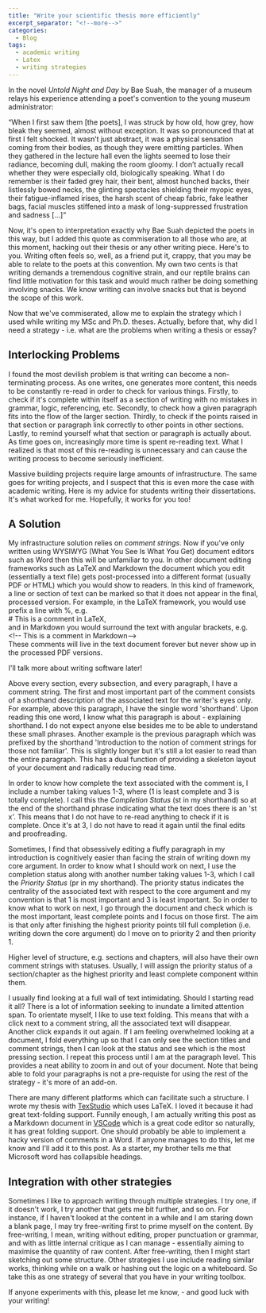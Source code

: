 ```yaml
---
title: "Write your scientific thesis more efficiently"
excerpt_separator: "<!--more-->"
categories:
  - Blog
tags:
  - academic writing
  - Latex
  - writing strategies
---
```


<!--section: Introduction st 3 pr 2 -->
In the novel *Untold Night and Day* by Bae Suah, the manager of a museum relays his experience attending a poet's convention to the young museum administrator: 

“When I first saw them [the poets], I was struck by how old, how grey, how bleak they seemed, almost without exception. It was so pronounced that at first I felt shocked. It wasn’t just abstract, it was a physical sensation coming from their bodies, as though they were emitting particles. When they gathered in the lecture hall even the lights seemed to lose their radiance, becoming dull, making the room gloomy. I don’t actually recall whether they were especially old, biologically speaking. What I do remember is their faded grey hair, their bent, almost hunched backs, their listlessly bowed necks, the glinting spectacles shielding their myopic eyes, their fatigue-inflamed irises, the harsh scent of cheap fabric, fake leather bags, facial muscles stiffened into a mask of long-suppressed frustration and sadness [...]”

<!-- Commiseration st 3 pr 2-->
Now, it's open to interpretation exactly why Bae Suah depicted the poets in this way, but I added this quote as commiseration to all those who are, at this moment, hacking out their thesis or any other writing piece. Here's to you. Writing often feels so, well, as a friend put it, crappy, that you may be able to relate to the poets at this convention. My own two cents is that writing demands a tremendous cognitive strain, and our reptile brains can find little motivation for this task and would much rather be doing something involving snacks. We know writing can involve snacks but that is beyond the scope of this work.

<!-- What's the problem segway? st 3 pr 3 -->
Now that we've commiserated, allow me to explain the strategy which I used while writing my MSc and Ph.D. theses. Actually, before that, why did I need a strategy - i.e. what are the problems when writing a thesis or essay?

## Interlocking Problems <!--section: Description of problem st 3 pr 1 -->

<!--Non-terminating writing Intro: Long parse & edit times, Excessive checking for completion, writing fluff before meat, Culminates in frustration st 3 pr 1-->
I found the most devilish problem is that writing can become a non-terminating process. As one writes, one generates more content, this needs to be constantly re-read in order to check for various things. Firstly, to check if it's complete  within itself as a section of writing with no mistakes in grammar, logic, referencing, etc. Secondly, to check how a given paragraph fits into the flow of the larger section. Thirdly, to check if the points raised in that section or paragraph link correctly to other points in other sections. Lastly, to remind yourself what that section or paragraph is actually about. As time goes on, increasingly more time is spent re-reading text. What I realized is that most of this re-reading is unnecessary and can cause the writing process to become seriously inefficient. 

<!--Large projects need infrastructure..a segway to solution st 3 pr 2 -->
Massive building projects require large amounts of infrastructure. The same goes for writing projects, and I suspect that this is even more the case with academic writing. Here is my advice for students writing their dissertations. It's what worked for me. Hopefully, it works for you too!

## A Solution <!--section: Solution st 1 pr 1 -->
<!-- Introduction to the notion of comment strings for those not familiar. st 3 pr 1 -->
My infrastructure solution relies on *comment strings*. Now if you've only written using WYSIWYG (What You See Is What You Get) document editors such as Word then this will be unfamiliar to you. In other document editing frameworks such as LaTeX and Markdown the document which you edit (essentially a text file) gets post-processed into a different format (usually PDF or HTML) which you would show to readers. In this kind of framework, a line or section of text can be marked so that it does not appear in the final, processed version.
For example, in the LaTeX framework, you would use prefix a line with %, e.g.  <br> 
\# This is a comment in LaTeX,<br> 
and in Markdown you would surround the text with angular brackets, e.g. <br> 
\<\!-- This is a comment in Markdown\--> <br> 
These comments will live in the text document forever but never show up in the processed PDF versions.

I'll talk more about writing software later!

<!-- Shorthand pr 1 st 3-->
Above every section, every subsection, and every paragraph, I have a comment string. The first and most important part of the comment consists of a shorthand description of the associated text for the writer's eyes only. For example, above this paragraph, I have the single word 'shorthand'. Upon reading this one word, I know what this paragraph is about - explaining shorthand. I do not expect anyone else besides me to be able to understand these small phrases. Another example is the previous paragraph which was prefixed by the shorthand 'Introduction to the notion of comment strings for those not familiar'. This is slightly longer but it's still a lot easier to read than the entire paragraph. This has a dual function of providing a skeleton layout of your document and radically reducing read time. 

<!-- Completion Status pr 1 st 3-->
In order to know how complete the text associated with the comment is, I include a number taking values 1-3, where (1 is least complete and 3 is totally complete). I call this the *Completion Status* (st in my shorthand) so at the end of the shorthand phrase indicating what the text does there is an 'st x'. This means that I do not have to re-read anything to check if it is complete. Once it's at 3, I do not have to read it again until the final edits and proofreading. 

<!-- Priority Status pr 1 st 3-->
Sometimes, I find that obsessively editing a fluffy paragraph in my introduction is cognitively easier than facing the strain of writing down my core argument. In order to know what I should work on next, I use the completion status along with another number taking values 1-3, which I call the *Priority Status* (pr in my shorthand). The priority status indicates the centrality of the associated text with respect to the core argument and my convention is that 1 is most important and 3 is least important. So in order to know what to work on next, I go through the document and check which is the most important, least complete points and I focus on those first. The aim is that only after finishing the highest priority points till full completion (i.e. writing down the core argument) do I move on to priority 2 and then priority 1.

<!--  Status Hierarchy pr 1 st 3-->
Higher level of structure, e.g. sections and chapters, will also have their own comment strings with statuses. Usually, I will assign the priority status of a section/chapter as the highest priority and least complete component within them.

<!-- Folding pr 1 st 3-->
I usually find looking at a full wall of text intimidating. Should I starting read it all? There is a lot of information seeking to inundate a limited attention span. To orientate myself, I like to use text folding. This means that with a click next to a comment string, all the associated text will disappear. Another click expands it out again. If I am feeling overwhelmed looking at a document, I fold everything up so that I can only see the section titles and comment strings, then I can look at the status and see which is the most pressing section. I repeat this process until I am at the paragraph level. This provides a neat ability to zoom in and out of your document. Note that being able to fold your paragraphs is not a pre-requiste for using the rest of the strategy - it's more of an add-on.


<!--Platforms pr 2 st 3 -->
There are many different platforms which can facilitate such a structure. I wrote my thesis with [TexStudio](https://www.texstudio.org) which uses LaTeX. I loved it because it had great text-folding support. Funnily enough, I am actually writing this post as a Markdown document in [VSCode](https://code.visualstudio.com) which is a great code editor so naturally, it has great folding support. 
One should probably be able to implement a hacky version of comments in a Word. If anyone manages to do this, let me know and I'll add it to this post. As a starter, my brother tells me that Microsoft word has collapsible headings.

 
## Integration with other strategies <!--section: Notes st 3 pr 2 -->

Sometimes I like to approach writing through multiple strategies. I try one, if it doesn't work, I try another that gets me bit further, and so on. For instance, if I haven't looked at the content in a while and I am staring down a blank page, I may try free-writing first to prime myself on the content. By free-writing, I mean, writing without editing, proper punctuation or grammar, and with as little internal critique as I can manage - essentially aiming to maximise the quantity of raw content. After free-writing, then I might start sketching out some structure. Other strategies I use include reading similar works, thinking while on a walk or hashing out the logic on a whiteboard. So take this as one strategy of several that you have in your writing toolbox.

 If anyone experiments with this, please let me know, - and good luck with your writing!